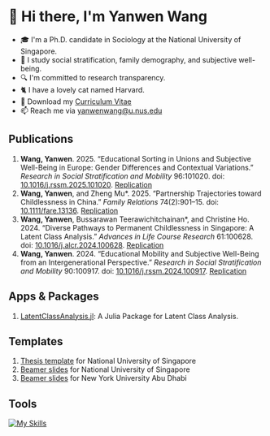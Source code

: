 # 👋 Hi there, I'm Yanwen Wang

- 🎓 I'm a Ph.D. candidate in Sociology at the National University of Singapore.
- 🔭 I study social stratification, family demography, and subjective well-being.
- 🔍️ I'm committed to research transparency.
- 🐈️ I have a lovely cat named Harvard.
- 📝 Download my [Curriculum Vitae](./assets/CV.pdf)
- 📫 Reach me via <yanwenwang@u.nus.edu>

## Publications

1. **Wang, Yanwen**. 2025. “Educational Sorting in Unions and Subjective Well-Being in Europe: Gender Differences and Contextual Variations.” *Research in Social Stratification and Mobility* 96:101020. doi: [10.1016/j.rssm.2025.101020](https://doi.org/10.1016/j.rssm.2025.101020). [Replication](https://github.com/yanwenwang24/Edu-Sorting-SWB-Europe)
2. **Wang, Yanwen**, and Zheng Mu\*. 2025. “Partnership Trajectories toward Childlessness in China.” *Family Relations* 74(2):901–15. doi: [10.1111/fare.13136](https://doi.org/10.1111/fare.13136). [Replication](https://github.com/yanwenwang24/Trajectories-Childlessness-China)
3. **Wang, Yanwen**, Bussarawan Teerawichitchainan\*, and Christine Ho. 2024. “Diverse Pathways to Permanent Childlessness in Singapore: A Latent Class Analysis.” *Advances in Life Course Research* 61:100628. doi: [10.1016/j.alcr.2024.100628](https://doi.org/10.1016/j.alcr.2024.100628). [Replication](https://github.com/yanwenwang24/Pathways-Childlessness-Singapore)
4. **Wang, Yanwen**. 2024. “Educational Mobility and Subjective Well-Being from an Intergenerational Perspective.” *Research in Social Stratification and Mobility* 90:100917. doi: [10.1016/j.rssm.2024.100917](https://doi.org/10.1016/j.rssm.2024.100917). [Replication](https://github.com/yanwenwang24/Edu-Mobility-SWB)

## Apps & Packages

1. [LatentClassAnalysis.jl](https://github.com/yanwenwang24/LatentClassAnalysis.jl): A Julia Package for Latent Class Analysis.

## Templates

1. [Thesis template](https://github.com/yanwenwang24/NUS-Thesis-Latex-Template) for National University of Singapore
2. [Beamer slides](https://github.com/yanwenwang24/NUS-Beamer-Slides) for National University of Singapore
3. [Beamer slides](https://github.com/yanwenwang24/NYUAD-Beamer-Slides) for New York University Abu Dhabi

## Tools

[![My Skills](https://skillicons.dev/icons?i=r,python,julia,vscode,obsidian&theme=light)](https://skillicons.dev)

